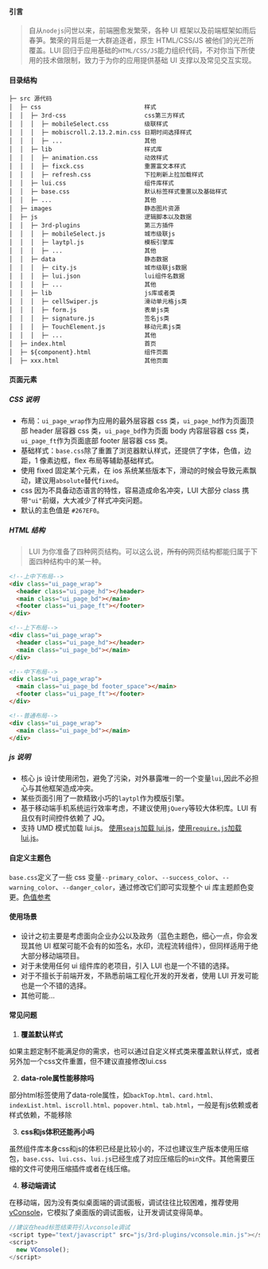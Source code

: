 #### 引言

> 自从`nodejs`问世以来，前端圈愈发繁荣，各种 UI 框架以及前端框架如雨后春笋。繁荣的背后是一大群追逐者，原生 HTML/CSS/JS 被他们的光芒所覆盖。LUI 回归于应用基础的`HTML/CSS/JS`能力组织代码，不对你当下所使用的技术做限制，致力于为你的应用提供基础 UI 支撑以及常见交互实现。

#### 目录结构

```
├─ src 源代码
│  ├─ css                             样式
│  │  ├─ 3rd-css                      css第三方样式
│  │  │  ├─ mobileSelect.css          级联样式
│  │  │  ├─ mobiscroll.2.13.2.min.css 日期时间选择样式
│  │  │  ├─ ...                       其他
│  │  ├─ lib                          样式库
│  │  │  ├─ animation.css             动效样式
│  │  │  ├─ fixck.css                 重置富文本样式
│  │  │  ├─ refresh.css               下拉刷新上拉加载样式
│  │  ├─ lui.css                      组件库样式
│  │  ├─ base.css                     默认标签样式重置以及基础样式
│  │  ├─ ...                          其他
│  ├─ images                          静态图片资源
│  ├─ js                              逻辑脚本以及数据
│  │  ├─ 3rd-plugins                  第三方插件
│  │  │  ├─ mobileSelect.js           城市级联js
│  │  │  ├─ laytpl.js                 模板引擎库
│  │  │  ├─ ...                       其他
│  │  ├─ data                         静态数据
│  │  │  ├─ city.js                   城市级联js数据
│  │  │  ├─ lui.json                  lui组件名数据
│  │  │  ├─ ...                       其他
│  │  ├─ lib                          js库或者类
│  │  │  ├─ cellSwiper.js             滑动单元格js类
│  │  │  ├─ form.js                   表单js类
│  │  │  ├─ signature.js              签名js类
│  │  │  ├─ TouchElement.js           移动元素js类
│  │  │  ├─ ...                       其他
│  ├─ index.html                      首页
│  ├─ ${component}.html               组件页面
│  ├─ xxx.html                        其他页面
```

#### 页面元素

##### CSS 说明

- 布局：`ui_page_wrap`作为应用的最外层容器 css 类，`ui_page_hd`作为页面顶部 header 层容器 css 类，`ui_page_bd`作为页面 body 内容层容器 css 类，`ui_page_ft`作为页面底部 footer 层容器 css 类。
- 基础样式：`base.css`除了重置了浏览器默认样式，还提供了字体，色值，边距，1 像素边框，flex 布局等辅助基础样式。
- 使用 fixed 固定某个元素，在 ios 系统某些版本下，滑动的时候会导致元素飘动，建议用`absolute`替代`fixed`。
- css 因为不具备动态语言的特性，容易造成命名冲突，LUI 大部分 class 携带`"ui"`前缀，大大减少了样式冲突问题。
- 默认的主色值是 `#267EF0`。

##### HTML 结构

> LUI 为你准备了四种网页结构。可以这么说，~~所有的~~网页结构都能归属于下面四种结构中的某一种。

```html
<!--上中下布局-->
<div class="ui_page_wrap">
  <header class="ui_page_hd"></header>
  <main class="ui_page_bd"></main>
  <footer class="ui_page_ft"></footer>
</div>

<!--上下布局-->
<div class="ui_page_wrap">
  <header class="ui_page_hd"></header>
  <main class="ui_page_bd"></main>
</div>

<!--中下布局-->
<div class="ui_page_wrap">
  <main class="ui_page_bd footer_space"></main>
  <footer class="ui_page_ft"></footer>
</div>

<!--普通布局-->
<div class="ui_page_wrap">
  <main class="ui_page_bd"></main>
</div>
```

##### js 说明

- 核心 js 设计使用闭包，避免了污染，对外暴露唯一的一个变量`lui`,因此不必担心与其他框架造成冲突。
- 某些页面引用了一款精致小巧的`laytpl`作为模版引擎。
- 基于移动端手机系统运行效率考虑，不建议使用`jQuery`等较大体积库。LUI 有且仅有时间控件依赖了 JQ。
- 支持 UMD 模式加载 lui.js。 <a href="../demo-seajs.html">使用`seajs`加载 lui.js</a>，<a href="../demo-requirejs.html">使用`require.js`加载 lui.js</a>。

#### 自定义主题色

`base.css`定义了一些 css 变量`--primary_color`、`--success_color`、`--warning_color`、`--danger_color`，通过修改它们即可实现整个 ui 库主题颜色变更。[色值参考](https://developer.work.weixin.qq.com/document/path/94600)

#### 使用场景

- 设计之初主要是考虑面向企业办公以及政务（蓝色主题色，细心一点，你会发现其他 UI 框架可能不会有的如签名，水印，流程流转组件），但同样适用于绝大部分移动端项目。
- 对于未使用任何 ui 组件库的老项目，引入 LUI 也是一个不错的选择。
- 对于不擅长于前端开发，不熟悉前端工程化开发的开发者，使用 LUI 开发可能也是一个不错的选择。
- 其他可能... 

#### 常见问题
 1. **覆盖默认样式** 

如果主题定制不能满足你的需求，也可以通过自定义样式类来覆盖默认样式，或者另外加一个css文件重置，但不建议直接修改lui.css 

2. **data-role属性能移除吗** 

部分html标签使用了data-role属性，如`backTop.html、card.html、indexList.html、iscroll.html、popover.html、tab.html`，一般是有js依赖或者样式依赖，不能移除 

3. **css和js体积还能再小吗** 

虽然组件库本身css和js的体积已经是比较小的，不过也建议生产版本使用压缩包，`base.css`、`lui.css`、`lui.js`已经生成了对应压缩后的`min`文件。其他需要压缩的文件可使用压缩插件或者在线压缩。

4. **移动端调试** 

在移动端，因为没有类似桌面端的调试面板，调试往往比较困难，推荐使用[vConsole](https://github.com/Tencent/vConsole)，它模拟了桌面版的调试面板，让开发调试变得简单。
``` js
//建议在head标签结束符引入vconsole调试
<script type="text/javascript" src="js/3rd-plugins/vconsole.min.js"></script>
<script>
  new VConsole();
</script>
```